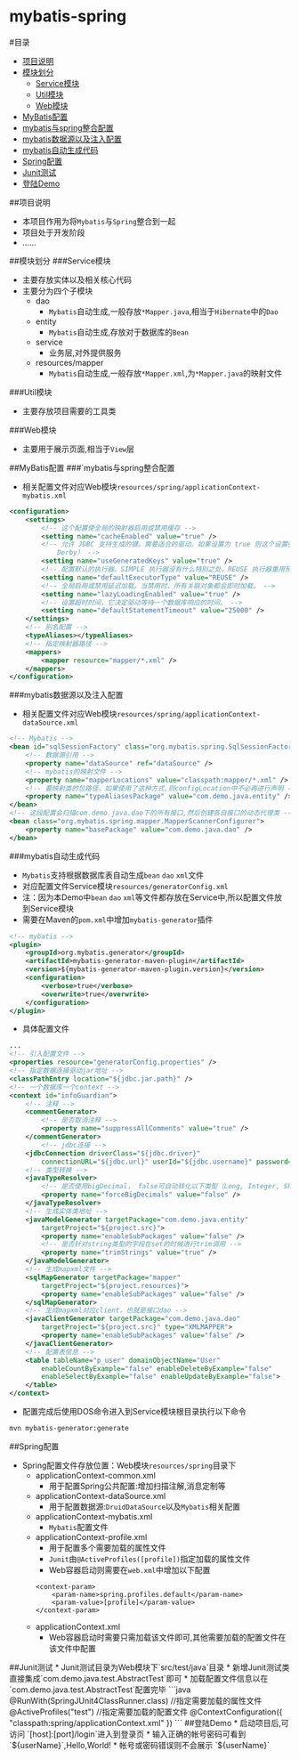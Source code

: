# mybatis-spring
#<a name="index"></a>目录
* [项目说明](#info)
* [模块划分](#mobile)
  * [Service模块](#service)
  * [Util模块](#util)
  * [Web模块](#web)
* [MyBatis配置](#mybatis)
 * [mybatis与spring整合配置](#mybatis-spring)
 * [mybatis数据源以及注入配置](#mybatis-data)
 * [mybatis自动生成代码](#mybatis-generator)
* [Spring配置](#spring-config)
* [Junit测试](#junit)
* [登陆Demo](#login_demo)

<a name="info"></a>
##项目说明
* 本项目作用为将`Mybatis`与`Spring`整合到一起
* 项目处于开发阶段
* ......

<a name="mobile"></a>
##模块划分
<a name="service"></a>
###Service模块
* 主要存放实体以及相关核心代码
* 主要分为四个子模块
	* dao
		* `Mybatis`自动生成,一般存放`*Mapper.java`,相当于`Hibernate`中的`Dao`
	* entity
		* `Mybatis`自动生成,存放对于数据库的`Bean`
	* service
		* 业务层,对外提供服务
	* resources/mapper
		* `Mybatis`自动生成,一般存放`*Mapper.xml`,为`*Mapper.java`的映射文件

<a name="util"></a>
###Util模块
* 主要存放项目需要的工具类

<a name="web"></a>
###Web模块
* 主要用于展示页面,相当于`View`层

<a name="mybatis"></a>
##MyBatis配置
<a name="mybatis-spring"></a>
###`mybatis与spring整合配置
* 相关配置文件对应Web模块`resources/spring/applicationContext-mybatis.xml`
```xml
<configuration>
	<settings>
		<!-- 这个配置使全局的映射器启用或禁用缓存 -->
		<setting name="cacheEnabled" value="true" />
		<!-- 允许 JDBC 支持生成的键。需要适合的驱动。如果设置为 true 则这个设置强制生成的键被使用，尽管一些驱动拒绝兼容但仍然有效（比如 
			Derby） -->
		<setting name="useGeneratedKeys" value="true" />
		<!-- 配置默认的执行器。SIMPLE 执行器没有什么特别之处。REUSE 执行器重用预处理语句。BATCH 执行器重用语句和批量更新 -->
		<setting name="defaultExecutorType" value="REUSE" />
		<!-- 全局启用或禁用延迟加载。当禁用时，所有关联对象都会即时加载。 -->
		<setting name="lazyLoadingEnabled" value="true" />
		<!-- 设置超时时间，它决定驱动等待一个数据库响应的时间。 -->
		<setting name="defaultStatementTimeout" value="25000" />
	</settings>
	<!-- 别名配置 -->
	<typeAliases></typeAliases>
	<!-- 指定映射器路径 -->
	<mappers>
		<mapper resource="mapper/*.xml" />
	</mappers>
</configuration>
```
<a name="mybatis-data"></a>
###mybatis数据源以及注入配置
* 相关配置文件对应Web模块`resources/spring/applicationContext-dataSource.xml`
```xml
<!-- Mybatis -->
<bean id="sqlSessionFactory" class="org.mybatis.spring.SqlSessionFactoryBean">
	<!-- 数据源引用 -->
	<property name="dataSource" ref="dataSource" />
	<!-- mybatis的映射文件 -->
	<property name="mapperLocations" value="classpath:mapper/*.xml" />
	<!-- 要映射类的包路径，如果使用了这种方式,则configLocation中不必再进行声明 -->
	<property name="typeAliasesPackage" value="com.demo.java.entity" />
</bean>
<!-- 这段配置会扫描com.demo.java.dao下的所有接口,然后创建各自接口的动态代理类 -->
<bean class="org.mybatis.spring.mapper.MapperScannerConfigurer">
	<property name="basePackage" value="com.demo.java.dao" />
</bean>
```
<a name="mybatis-generator"></a>
###mybatis自动生成代码
* `Mybatis`支持根据数据库表自动生成`bean` `dao` `xml`文件
* 对应配置文件Service模块`resources/generatorConfig.xml`
* 注：因为本Demo中`bean` `dao` `xml`等文件都存放在Service中,所以配置文件放到Service模块
* 需要在Maven的`pom.xml`中增加`mybatis-generator`插件
```xml
<!-- mybatis -->
<plugin>
	<groupId>org.mybatis.generator</groupId>
	<artifactId>mybatis-generator-maven-plugin</artifactId>
	<version>${mybatis-generator-maven-plugin.version}</version>
	<configuration>
		<verbose>true</verbose>
		<overwrite>true</overwrite>
	</configuration>
</plugin>
```
* 具体配置文件
```xml
...
<!-- 引入配置文件 -->
<properties resource="generatorConfig.properties" />
<!-- 指定数据连接驱动jar地址 -->
<classPathEntry location="${jdbc.jar.path}" />
<!-- 一个数据库一个context -->
<context id="infoGuardian">
	<!-- 注释 -->
	<commentGenerator>
		<!-- 是否取消注释 -->
		<property name="suppressAllComments" value="true" />
	</commentGenerator>
		<!-- jdbc连接 -->
	<jdbcConnection driverClass="${jdbc.driver}"
		connectionURL="${jdbc.url}" userId="${jdbc.username}" password="${jdbc.password}" />
	<!-- 类型转换 -->
	<javaTypeResolver>
		<!-- 是否使用bigDecimal， false可自动转化以下类型（Long, Integer, Short, etc.） -->
		<property name="forceBigDecimals" value="false" />
	</javaTypeResolver>
	<!-- 生成实体类地址 -->
	<javaModelGenerator targetPackage="com.demo.java.entity"
		targetProject="${project.src}">
		<property name="enableSubPackages" value="false" />
		<!-- 是否针对string类型的字段在set的时候进行trim调用 -->
		<property name="trimStrings" value="true" />
	</javaModelGenerator>
	<!-- 生成mapxml文件 -->
	<sqlMapGenerator targetPackage="mapper"
		targetProject="${project.resources}">
		<property name="enableSubPackages" value="false" />
	</sqlMapGenerator>
	<!-- 生成mapxml对应client，也就是接口dao -->
	<javaClientGenerator targetPackage="com.demo.java.dao"
		targetProject="${project.src}" type="XMLMAPPER">
		<property name="enableSubPackages" value="false" />
	</javaClientGenerator>
	<!-- 配置表信息 -->
	<table tableName="p_user" domainObjectName="User"
		enableCountByExample="false" enableDeleteByExample="false"
		enableSelectByExample="false" enableUpdateByExample="false">
	</table>
</context>
```
* 配置完成后使用DOS命令进入到Service模块根目录执行以下命令
```Bash
mvn mybatis-generator:generate
```

<a name="spring-config"></a>
##Spring配置
* Spring配置文件存放位置：Web模块`resources/spring`目录下
	* applicationContext-common.xml
		* 用于配置Spring公共配置:增加扫描注解,消息定制等
	* applicationContext-dataSource.xml
		* 用于配置数据源:`DruidDataSource`以及`Mybatis`相关配置
	* applicationContext-mybatis.xml
		* `Mybatis`配置文件
	* applicationContext-profile.xml
		* 用于配置多个需要加载的属性文件
		* `Junit`由`@ActiveProfiles([profile])`指定加载的属性文件
		* Web容器启动则需要在`web.xml`中增加以下配置
		```
		<context-param>
			<param-name>spring.profiles.default</param-name>
			<param-value>[profile]</param-value>
		</context-param>
		```
	* applicationContext.xml
		* Web容器启动时需要只需加载该文件即可,其他需要加载的配置文件在该文件中配置

<a name="junit">
##Junit测试
* Junit测试目录为Web模块下`src/test/java`目录
* 新增Junit测试类直接集成`com.demo.java.test.AbstractTest`即可
* 加载配置文件信息以在`com.demo.java.test.AbstractTest`配置完毕
```java
@RunWith(SpringJUnit4ClassRunner.class)
//指定需要加载的属性文件
@ActiveProfiles("test")
//指定需要加载的配置文件
@ContextConfiguration({ "classpath:spring/applicationContext.xml" })
```
<a name="login_demo"></a>
##登陆Demo
* 启动项目后,可访问 `[host]:[port]/login`进入到登录页
* 输入正确的帐号密码可看到 `${userName}`,Hello,World!
* 帐号或密码错误则不会展示 `${userName}`

